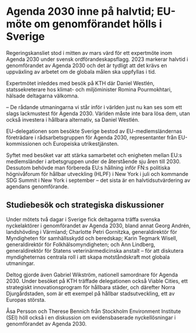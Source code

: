 # Agenda 2030 inne på halvtid; EU-möte om genomförandet hölls i Sverige

Regeringskansliet stod i mitten av mars värd för ett expertmöte inom Agenda 2030 under svensk ordförandeskapsflagg. 2023 markerar halvtid i genomförandet av Agenda 2030 och det är tydligt att det krävs en uppväxling av arbetet om de globala målen ska uppfyllas i tid.

Expertmötet inleddes med besök på KTH där Daniel Westlén, statssekreterare hos klimat- och miljöminister Romina Pourmokhtari, hälsade deltagarna välkomna.

– De rådande utmaningarna vi står inför i världen just nu kan ses som ett slags lackmustest för Agenda 2030. Världen måste inte bara lösa dem, utan också investera i hållbara alternativ, sa Daniel Westlén.

EU-delegationen som besökte Sverige bestod av EU-medlemsländernas företrädare i rådsarbetsgruppen för Agenda 2030, representanter från EU-kommissionen och Europeiska utrikestjänsten.

Syftet med besöket var att stärka samarbetet och enigheten mellan EU:s medlemsländer i arbetsgruppen under de återstående sju åren till 2030. Dessutom behövde man förbereda EU:s hållning inför FN:s politiska högnivåforum för hållbar utveckling (HLPF) i New York i juli och kommande SDG Summit i New York i september – det sista är en halvtidsutvärdering av agendans genomförande.

## Studiebesök och strategiska diskussioner

Under mötets två dagar i Sverige fick deltagarna träffa svenska nyckelaktörer i genomförandet av Agenda 2030, bland annat Georg Andrén, landshövding i Värmland; Charlotte Petri Gornitzka, generaldirektör för Myndigheten för samhällsskydd och beredskap; Karin Tegmark Wisell, generaldirektör för Folkhälsomyndigheten; och Ann Lindberg, generaldirektör för Statens veterinärmedicinska anstalt – för att diskutera myndigheternas centrala roll i att skapa motståndskraft mot globala utmaningar.

Deltog gjorde även Gabriel Wikström, nationell samordnare för Agenda 2030. Under besöket på KTH träffade delegationen också Viable Cities, ett strategiskt innovationsprogram för hållbara städer, och därefter Norra Djurgårdstaden, som är ett exempel på hållbar stadsutveckling, ett av Europas största.

Åsa Persson och Therese Bennich från Stockholm Environment Institute (SEI) höll också i en diskussion om evidensbaserade nyckellösningar i genomförandet av Agenda 2030.
